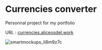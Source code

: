 # Currencies converter
Personnal project for my portfolio

URL : [currencies.aliceosdel.work](https://currencies.aliceosdel.work)

![smartmockups_li8m9z7c](https://github.com/aliceout/portfolio-currencies/assets/10231985/b3e5e45c-69b7-495f-b383-d5dd7a73d7d0)
